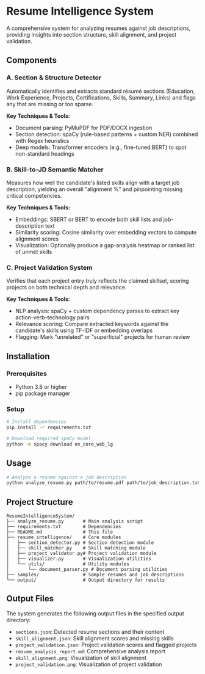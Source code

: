 # Resume Intelligence System

A comprehensive system for analyzing resumes against job descriptions, providing insights into section structure, skill alignment, and project validation.

## Components

### A. Section & Structure Detector
Automatically identifies and extracts standard résumé sections (Education, Work Experience, Projects, Certifications, Skills, Summary, Links) and flags any that are missing or too sparse.

**Key Techniques & Tools:**
- Document parsing: PyMuPDF for PDF/DOCX ingestion
- Section detection: spaCy (rule-based patterns + custom NER) combined with Regex heuristics
- Deep models: Transformer encoders (e.g., fine-tuned BERT) to spot non-standard headings

### B. Skill-to-JD Semantic Matcher
Measures how well the candidate's listed skills align with a target job description, yielding an overall "alignment %" and pinpointing missing critical competencies.

**Key Techniques & Tools:**
- Embeddings: SBERT or BERT to encode both skill lists and job-description text
- Similarity scoring: Cosine similarity over embedding vectors to compute alignment scores
- Visualization: Optionally produce a gap-analysis heatmap or ranked list of unmet skills

### C. Project Validation System
Verifies that each project entry truly reflects the claimed skillset, scoring projects on both technical depth and relevance.

**Key Techniques & Tools:**
- NLP analysis: spaCy + custom dependency parses to extract key action-verb–technology pairs
- Relevance scoring: Compare extracted keywords against the candidate's skills using TF-IDF or embedding overlaps
- Flagging: Mark "unrelated" or "superficial" projects for human review

## Installation

### Prerequisites
- Python 3.8 or higher
- pip package manager

### Setup

```bash
# Install dependencies
pip install -r requirements.txt

# Download required spaCy model
python -m spacy download en_core_web_lg
```

## Usage

```bash
# Analyze a resume against a job description
python analyze_resume.py path/to/resume.pdf path/to/job_description.txt
```

## Project Structure

```
ResumeIntelligenceSystem/
├── analyze_resume.py       # Main analysis script
├── requirements.txt        # Dependencies
├── README.md               # This file
├── resume_intelligence/    # Core modules
│   ├── section_detector.py # Section detection module
│   ├── skill_matcher.py    # Skill matching module
│   ├── project_validator.py# Project validation module
│   ├── visualizer.py       # Visualization utilities
│   └── utils/              # Utility modules
│       └── document_parser.py # Document parsing utilities
├── samples/                # Sample resumes and job descriptions
└── output/                 # Output directory for results
```

## Output Files

The system generates the following output files in the specified output directory:

- `sections.json`: Detected resume sections and their content
- `skill_alignment.json`: Skill alignment scores and missing skills
- `project_validation.json`: Project validation scores and flagged projects
- `resume_analysis_report.md`: Comprehensive analysis report
- `skill_alignment.png`: Visualization of skill alignment
- `project_validation.png`: Visualization of project validation